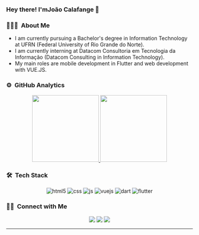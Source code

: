 ### Hey there! I'mJoão Calafange 👋

### 👨🏻‍💻 &nbsp;About Me
- I am currently pursuing a Bachelor's degree in Information Technology at UFRN (Federal University of Rio Grande do Norte).
- I am currently interning at Datacom Consultoria em Tecnologia da Informação (Datacom Consulting in Information Technology).
- My main roles are mobile development in Flutter and web development with VUE.JS.

### ⚙️ &nbsp;GitHub Analytics

<p align="center">
<a href="https://github.com/Jcalafange">
  <img height="180em" src="https://github-readme-stats-eight-theta.vercel.app/api?username=JCalafange&show_icons=true&theme=algolia&include_all_commits=true&count_private=true"/>
  <img height="180em" src="https://github-readme-stats-eight-theta.vercel.app/api/top-langs/?username=JCalafange&layout=compact&langs_count=8&theme=algolia"/>
</a>
</p>

### 🛠 &nbsp;Tech Stack
<div align="center" style="display: inline_block"<br/>
  <img align="center" alt="html5" src="https://img.shields.io/badge/HTML5-E34F26?style=for-the-badge&logo=html5&logoColor=white"/>
  <img align="center" alt="css" src="https://img.shields.io/badge/CSS-239120?&style=for-the-badge&logo=css3&logoColor=white"/>
  <img align="center" alt="js" src="https://img.shields.io/badge/JavaScript-F7DF1E?style=for-the-badge&logo=javascript&logoColor=black"/>
  <img align="center" alt="vuejs" src="https://img.shields.io/badge/Vue.js-35495E?style=for-the-badge&logo=vue.js&logoColor=4FC08D"/>
  <img align="center" alt="dart" src="https://img.shields.io/badge/dart-%230175C2.svg?style=for-the-badge&logo=dart&logoColor=white"/>
   <img align="center" alt="flutter" src="https://img.shields.io/badge/Flutter-%2302569B.svg?style=for-the-badge&logo=Flutter&logoColor=white"/>
</div>

### 🤝🏻 &nbsp;Connect with Me

<p align="center">
<a href="https://linkedin.com/in/joão-calafange"><img src="https://img.shields.io/badge/-Joao%20Vitor%20Calafange-0077B5?style=flat&logo=Linkedin&logoColor=white"/></a>
<a href="mailto:jotave369@gmail.com"><img src="https://img.shields.io/badge/-jotave369@gmail.com-D14836?style=flat&logo=Gmail&logoColor=white"/></a>
<a href="https://instagram.com/j.calafange"><img src="https://img.shields.io/badge/-@j.calafange-E4405F?style=flat&logo=Instagram&logoColor=white"/></a>
</p>

-----
